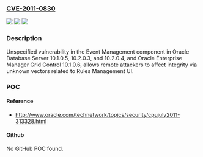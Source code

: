 ### [CVE-2011-0830](https://cve.mitre.org/cgi-bin/cvename.cgi?name=CVE-2011-0830)
![](https://img.shields.io/static/v1?label=Product&message=n%2Fa&color=blue)
![](https://img.shields.io/static/v1?label=Version&message=n%2Fa&color=blue)
![](https://img.shields.io/static/v1?label=Vulnerability&message=n%2Fa&color=brighgreen)

### Description

Unspecified vulnerability in the Event Management component in Oracle Database Server 10.1.0.5, 10.2.0.3, and 10.2.0.4, and Oracle Enterprise Manager Grid Control 10.1.0.6, allows remote attackers to affect integrity via unknown vectors related to Rules Management UI.

### POC

#### Reference
- http://www.oracle.com/technetwork/topics/security/cpujuly2011-313328.html

#### Github
No GitHub POC found.

